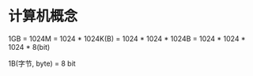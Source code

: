 # 计算机概念

1GB = 1024M = 1024 * 1024K(B) = 1024 * 1024 * 1024B = 1024 * 1024 * 1024 * 8(bit)

1B(字节, byte) = 8 bit
